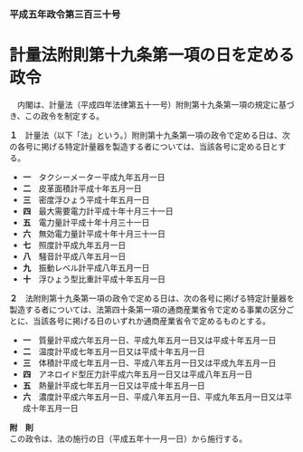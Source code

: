 ### 平成五年政令第三百三十号  
# 計量法附則第十九条第一項の日を定める政令  
　内閣は、計量法（平成四年法律第五十一号）附則第十九条第一項の規定に基づき、この政令を制定する。  
  
**１**　計量法（以下「法」という。）附則第十九条第一項の政令で定める日は、次の各号に掲げる特定計量器を製造する者については、当該各号に定める日とする。  
* **一**　タクシーメーター平成九年五月一日  
* **二**　皮革面積計平成十年五月一日  
* **三**　密度浮ひょう平成十年五月一日  
* **四**　最大需要電力計平成十年十月三十一日  
* **五**　電力量計平成十年十月三十一日  
* **六**　無効電力量計平成十年十月三十一日  
* **七**　照度計平成九年五月一日  
* **八**　騒音計平成八年五月一日  
* **九**　振動レベル計平成八年五月一日  
* **十**　浮ひょう型比重計平成十年五月一日  
  
**２**　法附則第十九条第一項の政令で定める日は、次の各号に掲げる特定計量器を製造する者については、法第四十条第一項の通商産業省令で定める事業の区分ごとに、当該各号に掲げる日のいずれか通商産業省令で定めるものとする。  
* **一**　質量計平成六年五月一日、平成九年五月一日又は平成十年五月一日  
* **二**　温度計平成七年五月一日又は平成十年五月一日  
* **三**　体積計平成七年五月一日、平成八年五月一日又は平成九年五月一日  
* **四**　アネロイド型圧力計平成六年五月一日又は平成八年五月一日  
* **五**　熱量計平成七年五月一日又は平成十年五月一日  
* **六**　濃度計平成六年五月一日、平成八年五月一日、平成九年五月一日又は平成十年五月一日  
  
**附　則**  
この政令は、法の施行の日（平成五年十一月一日）から施行する。  
  
